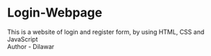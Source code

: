 # Login-Webpage
This is a website of login and register form, by using HTML, CSS and JavaScript 
<br>
Author - Dilawar
